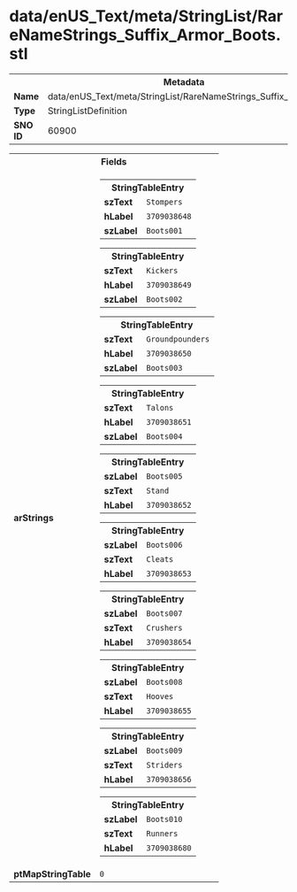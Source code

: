 <h1>data/enUS_Text/meta/StringList/RareNameStrings_Suffix_Armor_Boots.stl</h1><table><tr><th colspan="100%">Metadata</th></tr><tr><td><b>Name</b></td><td>data/enUS_Text/meta/StringList/RareNameStrings_Suffix_Armor_Boots.stl</td></tr><tr><td><b>Type</b></td><td>StringListDefinition</td></tr><tr><td><b>SNO ID</b></td><td>60900</td></tr></table>

<table><tr><th colspan="100%">Fields</th></tr><tr><td><b>arStrings</b></td><td><table><tr><th colspan="100%">StringTableEntry</th></tr><tr><td><b>szText</b></td><td><code>Stompers</code></td></tr><tr><td><b>hLabel</b></td><td><code>3709038648</code></td></tr><tr><td><b>szLabel</b></td><td><code>Boots001</code></td></tr></table>


<table><tr><th colspan="100%">StringTableEntry</th></tr><tr><td><b>szText</b></td><td><code>Kickers</code></td></tr><tr><td><b>hLabel</b></td><td><code>3709038649</code></td></tr><tr><td><b>szLabel</b></td><td><code>Boots002</code></td></tr></table>


<table><tr><th colspan="100%">StringTableEntry</th></tr><tr><td><b>szText</b></td><td><code>Groundpounders</code></td></tr><tr><td><b>hLabel</b></td><td><code>3709038650</code></td></tr><tr><td><b>szLabel</b></td><td><code>Boots003</code></td></tr></table>


<table><tr><th colspan="100%">StringTableEntry</th></tr><tr><td><b>szText</b></td><td><code>Talons</code></td></tr><tr><td><b>hLabel</b></td><td><code>3709038651</code></td></tr><tr><td><b>szLabel</b></td><td><code>Boots004</code></td></tr></table>


<table><tr><th colspan="100%">StringTableEntry</th></tr><tr><td><b>szLabel</b></td><td><code>Boots005</code></td></tr><tr><td><b>szText</b></td><td><code>Stand</code></td></tr><tr><td><b>hLabel</b></td><td><code>3709038652</code></td></tr></table>


<table><tr><th colspan="100%">StringTableEntry</th></tr><tr><td><b>szLabel</b></td><td><code>Boots006</code></td></tr><tr><td><b>szText</b></td><td><code>Cleats</code></td></tr><tr><td><b>hLabel</b></td><td><code>3709038653</code></td></tr></table>


<table><tr><th colspan="100%">StringTableEntry</th></tr><tr><td><b>szLabel</b></td><td><code>Boots007</code></td></tr><tr><td><b>szText</b></td><td><code>Crushers</code></td></tr><tr><td><b>hLabel</b></td><td><code>3709038654</code></td></tr></table>


<table><tr><th colspan="100%">StringTableEntry</th></tr><tr><td><b>szLabel</b></td><td><code>Boots008</code></td></tr><tr><td><b>szText</b></td><td><code>Hooves</code></td></tr><tr><td><b>hLabel</b></td><td><code>3709038655</code></td></tr></table>


<table><tr><th colspan="100%">StringTableEntry</th></tr><tr><td><b>szLabel</b></td><td><code>Boots009</code></td></tr><tr><td><b>szText</b></td><td><code>Striders</code></td></tr><tr><td><b>hLabel</b></td><td><code>3709038656</code></td></tr></table>


<table><tr><th colspan="100%">StringTableEntry</th></tr><tr><td><b>szLabel</b></td><td><code>Boots010</code></td></tr><tr><td><b>szText</b></td><td><code>Runners</code></td></tr><tr><td><b>hLabel</b></td><td><code>3709038680</code></td></tr></table>


</td></tr><tr><td><b>ptMapStringTable</b></td><td><code>0</code></td></tr></table>


